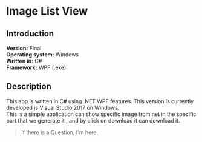# Image List View
## Introduction
**Version:** Final
<br />
**Operating system:** Windows 
<br />
**Written in:** C#
<br />
**Framework:** WPF (.exe)
<br />
## Description
This app is written in C# using .NET WPF features. This version is currently developed is Visual Studio 2017 on Windows.
<br />
This is a simple application can show specific image from net in the specific part that we generate it , and by click on download it can download it.


> If there is a Question, I'm here.
